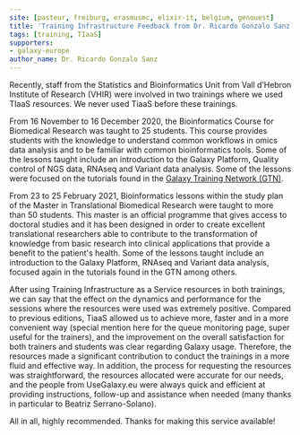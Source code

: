 ```yaml
---
site: [pasteur, freiburg, erasmusmc, elixir-it, belgium, genouest]
title: 'Training Infrastructure Feedback from Dr. Ricardo Gonzalo Sanz'
tags: [training, TIaaS]
supporters:
- galaxy-europe
author_name: Dr. Ricardo Gonzalo Sanz
---
```



Recently, staff from the Statistics and Bioinformatics Unit from Vall d’Hebron Institute of Research (VHIR) were involved in two trainings where we used TIaaS resources. We never used TiaaS before these trainings.

From 16 November to 16 December 2020, the Bioinformatics Course for Biomedical Research was taught to 25 students. This course provides students with the knowledge to understand common workflows in omics data analysis and to be familiar with common bioinformatics tools. Some of the lessons taught include an introduction to the Galaxy Platform, Quality control of NGS data, RNAseq and Variant data analysis. Some of the lessons were focused on the tutorials found in the [Galaxy Training Network (GTN)](https://training.galaxyproject.org/training-material/). 

From 23 to 25 February 2021, Bioinformatics lessons within the study plan of the Master in Translational Biomedical Research were taught to more than 50 students. This master is an official programme that gives access to doctoral studies and it has been designed in order to create excellent translational researchers able to contribute to the transformation of knowledge from basic research into clinical applications that provide a benefit to the patient's health. Some of the lessons taught include an introduction to the Galaxy Platform, RNAseq and Variant data analysis, focused again in the tutorials found in the GTN among others.

After using Training Infrastructure as a Service resources in both trainings, we can say that the effect on the dynamics and performance for the sessions where the resources were used was extremely positive. Compared to previous editions, TiaaS allowed us to achieve more, faster and in a more convenient way (special mention here for the queue monitoring page, super useful for the trainers), and the improvement on the overall satisfaction for both trainers and students was clear regarding Galaxy usage. Therefore, the resources made a significant contribution to conduct the trainings in a more fluid and effective way. In addition, the process for requesting the resources was straightforward, the resources allocated were accurate for our needs,  and the people from UseGalaxy.eu were always quick and efficient at providing instructions, follow-up and assistance when needed (many thanks in particular to Beatriz Serrano-Solano).

All in all, highly recommended. Thanks for making this service available!
